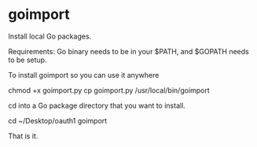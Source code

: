 goimport
========

Install local Go packages.

Requirements: Go binary needs to be in your $PATH, and $GOPATH needs to be setup.

To install goimport so you can use it anywhere

chmod +x goimport.py
cp goimport.py /usr/local/bin/goimport

cd into a Go package directory that you want to install.

cd ~/Desktop/oauth1
goimport

That is it.


